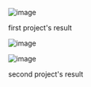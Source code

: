 ![image](https://github.com/user-attachments/assets/2f0965e8-f4e3-4391-8424-6b513e25739a)

first project's result 


![image](https://github.com/user-attachments/assets/76c48fd0-8d0d-4b23-86eb-47d361f7f40e)


![image](https://github.com/user-attachments/assets/fabb5b8f-ca20-4d6b-a130-759d312c6880)

second project's result
